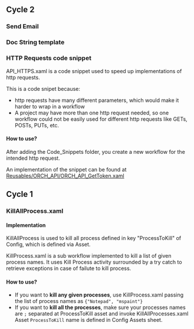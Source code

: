 ## Cycle 2

### Send Email


### Doc String template


### HTTP Requests code snippet
API_HTTPS.xaml is a code snippet used to speed up implementations of http requests.

This is a code snipet because:
* http requests have many different parameters, which would make it harder to wrap in a workflow
* A project may have more than one http request needed, so one workflow could not be easily used for different http requests like GETs, POSTs, PUTs, etc.

#### How to use?
After adding the Code_Snippets folder, you create a new workflow for the intended http request.

An implementation of the snippet can be found at [Reusables/ORCH_API/ORCH_API_GetToken.xaml](https://github.com/Samuca47prog/UiPath_REFramework_Porreta/blob/main/REFramework_Porreta/Reusables/ORCH_API/ORCH_API_GetToken.xaml)

## Cycle 1

### KillAllProcess.xaml

#### Implementation
KillAllProcess is used to kill all process defined in key "ProcessToKill" of Config, which is defined via Asset.

KillProcess.xaml is a sub workflow implemented to kill a list of given process names.
It uses Kill Process activity surrounded by a try catch to retrieve exceptions in case of failute to kill process.

#### How to use?
- If you want to **kill any given processes**, use KillProcess.xaml passing the list of process names as ```{"Notepad", "mspaint"}```
- If you want to **kill all the processes**, make sure your processes names are ```;``` separated at ProcessToKill asset and invoke KillAllProcesses.xaml  
Asset ```ProcessToKill``` name is defined in Config Assets sheet.